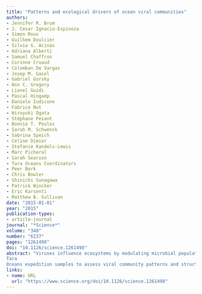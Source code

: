 ```yaml
---
title: "Patterns and ecological drivers of ocean viral communities"
authors:
- Jennifer R. Brum
- J. Cesar Ignacio-Espinoza
- Simon Roux
- Guilhem Doulcier
- Silvia G. Acinas
- Adriana Alberti
- Samuel Chaffron
- Corinne Cruaud
- Colomban De Vargas
- Josep M. Gasol
- Gabriel Gorsky
- Ann C. Gregory
- Lionel Guidi
- Pascal Hingamp
- Daniele Iudicone
- Fabrice Not
- Hiroyuki Ogata
- Stéphane Pesant
- Bonnie T. Poulos
- Sarah M. Schwenck
- Sabrina Speich
- Celine Dimier
- Stefanie Kandels-Lewis
- Marc Picheral
- Sarah Searson
- Tara Oceans Coordinators
- Peer Bork
- Chris Bowler
- Shinichi Sunagawa
- Patrick Wincker
- Eric Karsenti
- Matthew B. Sullivan
date: "2015-01-01"
year: "2015"
publication-types:
- article-journal
journal: "*Science*"
volume: "348"
number: "6237"
pages: "1261498"
doi: "10.1126/science.1261498"
abstract: "Viruses influence ecosystems by modulating microbial population size, diversity, metabolic outputs, and gene flow. Here, we use quantitative double-stranded DNA (dsDNA) viral-fraction metagenomes (viromes) and whole viral community morphological data sets from 43
Tara
Oceans expedition samples to assess viral community patterns and structure in the upper ocean. Protein cluster cataloging defined pelagic upper-ocean viral community pan and core gene sets and suggested that this sequence space is well-sampled. Analyses of viral protein clusters, populations, and morphology revealed biogeographic patterns whereby viral communities were passively transported on oceanic currents and locally structured by environmental conditions that affect host community structure. Together, these investigations establish a global ocean dsDNA viromic data set with analyses supporting the seed-bank hypothesis to explain how oceanic viral communities maintain high local diversity."
links:
- name: URL
  url: "https://www.science.org/doi/10.1126/science.1261498"
---
```


